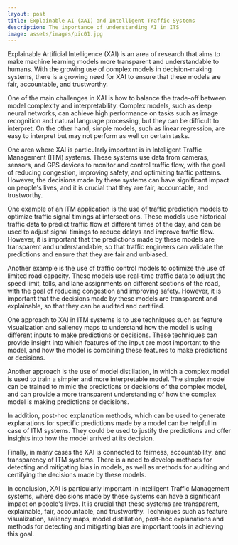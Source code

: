```yaml
---
layout: post
title: Explainable AI (XAI) and Intelligent Traffic Systems
description: The importance of understanding AI in ITS
image: assets/images/pic01.jpg
---
```



Explainable Artificial Intelligence (XAI) is an area of research that aims to make machine learning models more transparent and understandable to humans. With the growing use of complex models in decision-making systems, there is a growing need for XAI to ensure that these models are fair, accountable, and trustworthy.

One of the main challenges in XAI is how to balance the trade-off between model complexity and interpretability. Complex models, such as deep neural networks, can achieve high performance on tasks such as image recognition and natural language processing, but they can be difficult to interpret. On the other hand, simple models, such as linear regression, are easy to interpret but may not perform as well on certain tasks.

One area where XAI is particularly important is in Intelligent Traffic Management (ITM) systems. These systems use data from cameras, sensors, and GPS devices to monitor and control traffic flow, with the goal of reducing congestion, improving safety, and optimizing traffic patterns. However, the decisions made by these systems can have significant impact on people's lives, and it is crucial that they are fair, accountable, and trustworthy.

One example of an ITM application is the use of traffic prediction models to optimize traffic signal timings at intersections. These models use historical traffic data to predict traffic flow at different times of the day, and can be used to adjust signal timings to reduce delays and improve traffic flow. However, it is important that the predictions made by these models are transparent and understandable, so that traffic engineers can validate the predictions and ensure that they are fair and unbiased.

Another example is the use of traffic control models to optimize the use of limited road capacity. These models use real-time traffic data to adjust the speed limit, tolls, and lane assignments on different sections of the road, with the goal of reducing congestion and improving safety. However, it is important that the decisions made by these models are transparent and explainable, so that they can be audited and certified.

One approach to XAI in ITM systems is to use techniques such as feature visualization and saliency maps to understand how the model is using different inputs to make predictions or decisions. These techniques can provide insight into which features of the input are most important to the model, and how the model is combining these features to make predictions or decisions.

Another approach is the use of model distillation, in which a complex model is used to train a simpler and more interpretable model. The simpler model can be trained to mimic the predictions or decisions of the complex model, and can provide a more transparent understanding of how the complex model is making predictions or decisions.

In addition, post-hoc explanation methods, which can be used to generate explanations for specific predictions made by a model can be helpful in case of ITM systems. They could be used to justify the predictions and offer insights into how the model arrived at its decision.

Finally, in many cases the XAI is connected to fairness, accountability, and transparency of ITM systems. There is a need to develop methods for detecting and mitigating bias in models, as well as methods for auditing and certifying the decisions made by these models.

In conclusion, XAI is particularly important in Intelligent Traffic Management systems, where decisions made by these systems can have a significant impact on people's lives. It is crucial that these systems are transparent, explainable, fair, accountable, and trustworthy. Techniques such as feature visualization, saliency maps, model distillation, post-hoc explanations and methods for detecting and mitigating bias are important tools in achieving this goal.


